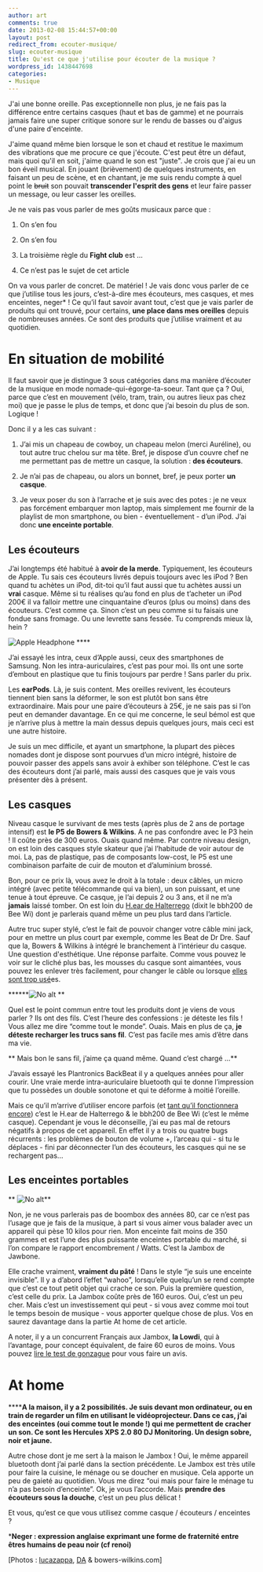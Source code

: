 ```yaml
---
author: art
comments: true
date: 2013-02-08 15:44:57+00:00
layout: post
redirect_from: ecouter-musique/
slug: ecouter-musique
title: Qu'est ce que j'utilise pour écouter de la musique ?
wordpress_id: 1438447698
categories:
- Musique
---
```


J'ai une bonne oreille. Pas exceptionnelle non plus, je ne fais pas la différence entre certains casques (haut et bas de gamme) et ne pourrais jamais faire une super critique sonore sur le rendu de basses ou d'aigus d'une paire d'enceinte.

J'aime quand même bien lorsque le son et chaud et restitue le maximum des vibrations que me procure ce que j'écoute. C'est peut être un défaut, mais quoi qu'il en soit, j'aime quand le son est "juste". Je crois que j'ai eu un bon éveil musical. En jouant (brièvement) de quelques instruments, en faisant un peu de scène, et en chantant, je me suis rendu compte à quel point le <del>bruit</del> son pouvait **transcender l'esprit des gens** et leur faire passer un message, ou leur casser les oreilles.



Je ne vais pas vous parler de mes goûts musicaux parce que :



	
  1. On s’en fou

	
  2. On s’en fou

	
  3. La troisième règle du **Fight club** est ...

	
  4. Ce n’est pas le sujet de cet article


On va vous parler de concret. De matériel ! Je vais donc vous parler de ce que j’utilise tous les jours, c’est-à-dire mes écouteurs, mes casques, et mes enceintes, neger* !
Ce qu’il faut savoir avant tout, c’est que je vais parler de produits qui ont trouvé, pour certains, **une place dans mes oreilles** depuis de nombreuses années. Ce sont des produits que j’utilise vraiment et au quotidien.


# En situation de mobilité


Il faut savoir que je distingue 3 sous catégories dans ma manière d’écouter de la musique en mode nomade-qui-égorge-ta-soeur. Tant que ça ? Oui, parce que c’est en mouvement (vélo, tram, train, ou autres lieux pas chez moi) que je passe le plus de temps, et donc que j’ai besoin du plus de son. Logique !

Donc il y a les cas suivant :



	
  1. J’ai mis un chapeau de cowboy, un chapeau melon (merci Auréline), ou tout autre truc chelou sur ma tête. Bref, je dispose d’un couvre chef ne me permettant pas de mettre un casque, la solution : **des écouteurs**.

	
  2. Je n’ai pas de chapeau, ou alors un bonnet, bref, je peux porter **un casque**.

	
  3. Je veux poser du son à l’arrache et je suis avec des potes : je ne veux pas forcément embarquer mon laptop, mais simplement me fournir de la playlist de mon smartphone, ou bien - éventuellement - d’un iPod. J’ai donc **une enceinte portable**.




## Les écouteurs


J’ai longtemps été habitué à **avoir de la merde**. Typiquement, les écouteurs de Apple. Tu sais ces écouteurs livrés depuis toujours avec les iPod ? Ben quand tu achètes un iPod, dit-toi qu’il faut aussi que tu achètes aussi un **vrai** casque. Même si tu réalises qu’au fond en plus de t’acheter un iPod 200€ il va falloir mettre une cinquantaine d’euros (plus ou moins) dans des écouteurs. C’est comme ça. Sinon c’est un peu comme si tu faisais une fondue sans fromage. Ou une levrette sans fessée. Tu comprends mieux là, hein ?

<img alt="Apple Headphone" data-src="https://static.irz.fr/2013/02/apple-headphone.jpg" src="https://static.irz.fr/thumb.php?size=<100&crop=0&src=https://static.irz.fr/2013/02/apple-headphone.jpg" />
****

J’ai essayé les intra, ceux d’Apple aussi, ceux des smartphones de Samsung. Non les intra-auriculaires, c’est pas pour moi. Ils ont une sorte d’embout en plastique que tu finis toujours par perdre ! Sans parler du prix.

Les **earPods**. Là, je suis content. Mes oreilles revivent, les écouteurs tiennent bien sans la déformer, le son est plutôt bon sans être extraordinaire. Mais pour une paire d’écouteurs à 25€, je ne sais pas si l’on peut en demander davantage. En ce qui me concerne, le seul bémol est que je n’arrive plus à mettre la main dessus depuis quelques jours, mais ceci est une autre histoire.

Je suis un mec difficile, et ayant un smartphone, la plupart des pièces nomades dont je dispose sont pourvues d’un micro intégré, histoire de pouvoir passer des appels sans avoir à exhiber son téléphone. C’est le cas des écouteurs dont j’ai parlé, mais aussi des casques que je vais vous présenter dès à présent.


## Les casques


Niveau casque le survivant de mes tests (après plus de 2 ans de portage intensif) est **le P5 de Bowers & Wilkins**. A ne pas confondre avec le P3 hein ! Il coûte près de 300 euros. Ouais quand même. Par contre niveau design, on est loin des casques style skateur que j’ai l’habitude de voir autour de moi. La, pas de plastique, pas de composants low-cost, le P5 est une combinaison parfaite de cuir de mouton et d’aluminium brossé.

Bon, pour ce prix là, vous avez le droit à la totale : deux câbles, un micro intégré (avec petite télécommande qui va bien), un son puissant, et une tenue à tout épreuve. Ce casque, je l’ai depuis 2 ou 3 ans, et il ne m’a **jamais** laissé tomber. On est loin du [H.ear de Halterrego](https://irz.fr/hear-halterrego-bbh200-beewi) (dixit le bbh200 de Bee Wi) dont je parlerais quand même un peu plus tard dans l’article.

Autre truc super stylé, c’est le fait de pouvoir changer votre câble mini jack, pour en mettre un plus court par exemple, comme les Beat de Dr Dre. Sauf que la, Bowers & Wilkins à intégré le branchement à l’intérieur du casque. Une question d'esthétique. Une réponse parfaite. Comme vous pouvez le voir sur le cliché plus bas, les mousses du casque sont aimantées, vous pouvez les enlever très facilement, pour changer le câble ou lorsque [elles sont trop usé](http://www.custom-cable.co.uk/b-and-w-p5-replacement-earpads.html)es.

******<img alt="No alt" data-src="https://lh4.googleusercontent.com/Hfdmqr1fIqX8xsDAwnLtoiEmS0YPYEpzElYHwKisPqGa9V-W95UEk1LWAp3h1njGbxU6AfcJMPimt9K_SXnkaUj4-FigQVIrdDVicYNrD6iv2DfsTxBK" src="https://static.irz.fr/thumb.php?size=<100&crop=0&src=https://lh4.googleusercontent.com/Hfdmqr1fIqX8xsDAwnLtoiEmS0YPYEpzElYHwKisPqGa9V-W95UEk1LWAp3h1njGbxU6AfcJMPimt9K_SXnkaUj4-FigQVIrdDVicYNrD6iv2DfsTxBK" />
**

Quel est le point commun entre tout les produits dont je viens de vous parler ? Ils ont des fils. C’est l’heure des confessions : je déteste les fils ! Vous allez me dire “comme tout le monde”. Ouais. Mais en plus de ça, **je déteste recharger les trucs sans fil**. C’est pas facile mes amis d’être dans ma vie.

** Mais bon le sans fil, j’aime ça quand même. Quand c’est chargé ...**

J’avais essayé les Plantronics BackBeat il y a quelques années pour aller courir. Une vraie merde intra-auriculaire bluetooth qui te donne l’impression que tu possèdes un double sonotone et qui te déforme à moitié l’oreille.

Mais ce qu’il m’arrive d’utiliser encore parfois (et [tant qu’il fonctionnera encore](https://irz.fr/hear-halterrego-bbh200-beewi)) c’est le H.ear de Halterrego & le bbh200 de Bee Wi (c’est le même casque). Cependant je vous le déconseille, j’ai eu pas mal de retours négatifs à propos de cet appareil. En effet il y a trois ou quatre bugs récurrents : les problèmes de bouton de volume +, l’arceau qui - si tu le déplaces - fini par déconnecter l’un des écouteurs, les casques qui ne se rechargent pas...


## Les enceintes portables


** <img alt="No alt" data-src="https://lh5.googleusercontent.com/YDjICX0XShLJwGA3wpq9etGRyVn5v3HRAFMf7h--OAVQBW0NK9BLJVHkFO9H76S6_zs2B4Kt02MF7QewuHxAaJ1U3uF4EWJ9_jXnGgQfEixRrx5FdAbMdJBcLg" src="https://static.irz.fr/thumb.php?size=<100&crop=0&src=https://lh5.googleusercontent.com/YDjICX0XShLJwGA3wpq9etGRyVn5v3HRAFMf7h--OAVQBW0NK9BLJVHkFO9H76S6_zs2B4Kt02MF7QewuHxAaJ1U3uF4EWJ9_jXnGgQfEixRrx5FdAbMdJBcLg" />**

Non, je ne vous parlerais pas de boombox des années 80, car ce n’est pas l’usage que je fais de la musique, à part si vous aimer vous balader avec un appareil qui pèse 10 kilos pour rien. Mon enceinte fait moins de 350 grammes et est l’une des plus puissante enceintes portable du marché, si l’on compare le rapport encombrement / Watts. C’est la Jambox de Jawbone.

Elle crache vraiment, **vraiment du pâté** ! Dans le style “je suis une enceinte invisible”. Il y a d’abord l’effet “wahoo”, lorsqu’elle quelqu’un se rend compte que c’est ce tout petit objet qui crache ce son. Puis la première question, c’est celle du prix. La Jambox coûte près de 160 euros. Oui, c’est un peu cher. Mais c’est un investissement qui peut - si vous avez comme moi tout le temps besoin de musique - vous apporter quelque chose de plus. Vos en saurez davantage dans la partie At home de cet article.

A noter, il y a un concurrent Français aux Jambox, **la Lowdi**, qui à l’avantage, pour concept équivalent, de faire 60 euros de moins. Vous pouvez [lire le test de gonzague](http://gonzague.me/test-enceinte-bluetooth-lowdi) pour vous faire un avis.


# At home


******A la maison, il y a 2 possibilités. Je suis devant mon ordinateur, ou en train de regarder un film en utilisant le vidéoprojecteur. Dans ce cas, j’ai des enceintes (oui comme tout le monde !) qui me permettent de cracher un son. Ce sont les Hercules XPS 2.0 80 DJ Monitoring. Un design sobre, noir et jaune.**

Autre chose dont je me sert à la maison le Jambox ! Oui, le même appareil bluetooth dont j’ai parlé dans la section précédente. Le Jambox est très utile pour faire la cuisine, le ménage ou se doucher en musique. Cela apporte un peu de gaieté au quotidien. Vous me direz “oui mais pour faire le ménage tu n’a pas besoin d’enceinte”. Ok, je vous l’accorde. Mais **prendre des écouteurs sous la douche**, c’est un peu plus délicat !

Et vous, qu’est ce que vous utilisez comme casque / écouteurs / enceintes ?

***Neger : expression anglaise exprimant une forme de fraternité entre êtres humains de peau noir (cf renoi)**

[Photos : [lucazappa](http://www.flickr.com/photos/lucazappa/4042918364/), [DA](http://h0t-c0m-tr0i-p0mm.deviantart.com/art/Listen-to-music-II-110219569) & bowers-wilkins.com]
